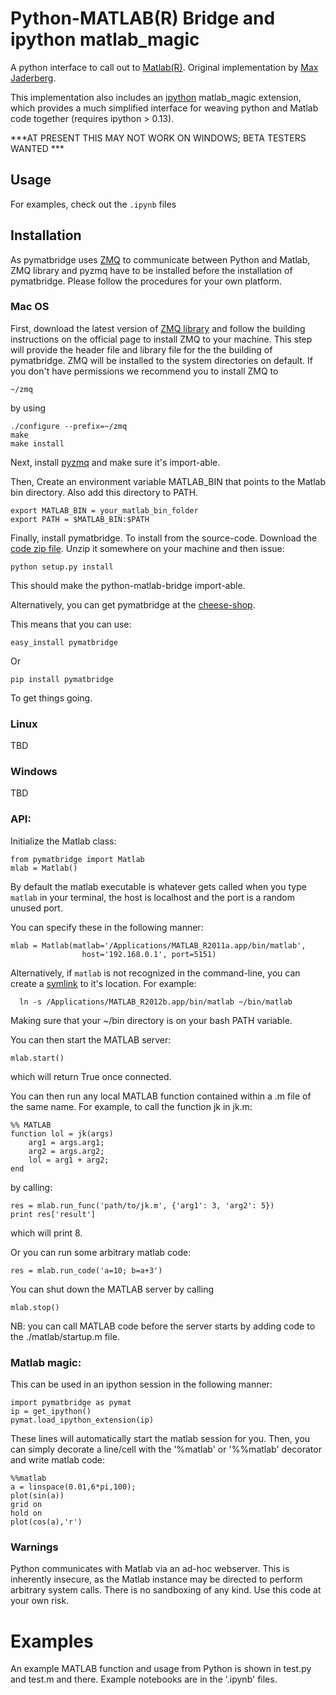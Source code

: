 # Python-MATLAB(R) Bridge and ipython matlab_magic

A python interface to call out to [Matlab(R)](http://mathworks.com). Original
implementation by [Max Jaderberg](http://www.maxjaderberg.com/).

This implementation also includes an [ipython](http://ipython.org) matlab_magic
extension, which provides a much simplified interface for weaving python and
Matlab code together (requires ipython > 0.13).  


***AT PRESENT THIS MAY NOT WORK ON WINDOWS; BETA TESTERS WANTED ***

## Usage

For examples, check out the `.ipynb` files

## Installation

As pymatbridge uses [ZMQ](http://zeromq.org/) to communicate between Python and 
Matlab, ZMQ library and pyzmq have to be installed before the installation of 
pymatbridge. Please follow the procedures for your own platform. 

### Mac OS

First, download the latest version of [ZMQ library](http://zeromq.org/intro:get-the-software)
and follow the building instructions on the official page to install ZMQ to your machine.
This step will provide the header file and library file for the the building of pymatbridge.
ZMQ will be installed to the system directories on default. If you don't have permissions 
we recommend you to install ZMQ to 

	~/zmq

by using 

	./configure --prefix=~/zmq
	make
	make install
	
Next, install [pyzmq](http://zeromq.org/bindings:python) and make sure it's import-able.

Then, Create an environment variable MATLAB_BIN that points to the Matlab bin directory.
Also add this directory to PATH. 

	export MATLAB_BIN = your_matlab_bin_folder
	export PATH = $MATLAB_BIN:$PATH

Finally, install pymatbridge. 
To install from the source-code. Download the [code zip
file](https://github.com/arokem/python-matlab-bridge/archive/master.zip). Unzip
it somewhere on your machine and then issue:

	python setup.py install

This should make the python-matlab-bridge import-able.

Alternatively, you can get pymatbridge at the
[cheese-shop](https://pypi.python.org/pypi/pymatbridge).

This means that you can use:

    easy_install pymatbridge

Or

    pip install pymatbridge

To get things going.


### Linux

TBD

### Windows

TBD

### API: 

Initialize the Matlab class:

    from pymatbridge import Matlab
    mlab = Matlab()

By default the matlab executable is whatever gets called when you type `matlab`
in your terminal, the host is localhost and the port is a random unused port.

You can specify these in the following manner: 

    mlab = Matlab(matlab='/Applications/MATLAB_R2011a.app/bin/matlab',
                    host='192.168.0.1', port=5151)

Alternatively, if `matlab` is not recognized in the command-line, you can
create a [symlink](http://en.wikipedia.org/wiki/Symbolic_link) to it's
location. For example:

	  ln -s /Applications/MATLAB_R2012b.app/bin/matlab ~/bin/matlab

Making sure that your ~/bin directory is on your bash PATH variable.
	  
You can then start the MATLAB server:

    mlab.start()

which will return True once connected.

You can then run any local MATLAB function contained within a .m file of the
same name. For example, to call the function jk in jk.m:

    %% MATLAB
    function lol = jk(args)
        arg1 = args.arg1;
        arg2 = args.arg2;
        lol = arg1 + arg2;
    end

by calling:

    res = mlab.run_func('path/to/jk.m', {'arg1': 3, 'arg2': 5})
    print res['result']

which will print 8.

Or you can run some arbitrary matlab code:

    res = mlab.run_code('a=10; b=a+3')

You can shut down the MATLAB server by calling

    mlab.stop()

NB: you can call MATLAB code before the server starts by adding code to the ./matlab/startup.m file.


### Matlab magic: 

This can be used in an ipython session in the following manner:

    import pymatbridge as pymat
    ip = get_ipython()
    pymat.load_ipython_extension(ip)

These lines will automatically start the matlab session for you. Then, you can
simply decorate a line/cell with the '%matlab' or '%%matlab' decorator and
write matlab code:

    %%matlab 
    a = linspace(0.01,6*pi,100);
    plot(sin(a))
    grid on
    hold on
    plot(cos(a),'r')

### Warnings

Python communicates with Matlab via an ad-hoc webserver. This is inherently
insecure, as the Matlab instance may be directed to perform arbitrary system
calls. There is no sandboxing of any kind. Use this code at your own risk.

# Examples

An example MATLAB function and usage from Python is shown in test.py and test.m
and there. Example notebooks are in the '.ipynb' files. 


